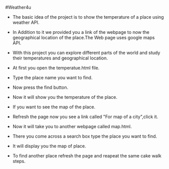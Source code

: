 #Weather4u
* The basic idea of the project is to show the temperature of a place using weather API.

* In Addition to it we provided you a link of the webpage to now the geographical location of the place.The Web page uses google maps API.

* With this project you can explore different parts of the world and study their temperatures and geographical location. 

* At first you open the temperatue.html file.

* Type the place name you want to find.

* Now press the find button.

* Now it will show you the temperature of the place.

* If you want to see the map of the place.

* Refresh the page now you see a link called "For map of a city",click it.

* Now it will take you to another webpage called map.html.

* There you come across a search box type the place you want to find.

* It will display you the map of place.

* To find another place refresh the page and reapeat the same cake walk steps.
